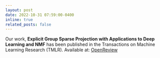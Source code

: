 ```yaml
---
layout: post
date: 2022-10-31 07:59:00-0400
inline: true
related_posts: false
---
```


Our work, **Explicit Group Sparse Projection with Applications to Deep Learning and NMF** has been published in the Transactions on Machine Learning Research (TMLR). Available at: [OpenReview](<https://openreview.net/forum?id=jIrOeWjdpc&referrer=%5BTMLR%5D(%2Fgroup%3Fid%3DTMLR)>)

